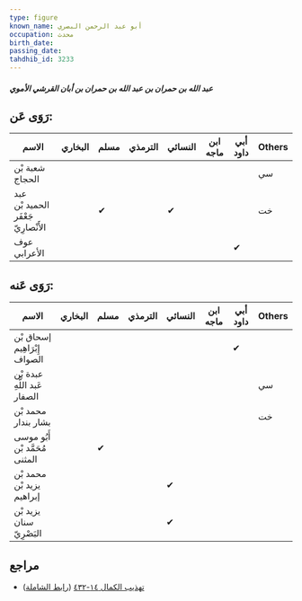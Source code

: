 ```yaml
---
type: figure
known_name: أبو عبد الرحمن البصري
occupation: محدث
birth_date:
passing_date:
tahdhib_id: 3233
---
```

##### عبد الله بن حمران بن عبد الله بن حمران بن أبان القرشي الأموي

## رَوَى عَن:
| الاسم                               | البخاري | مسلم | الترمذي | النسائي | ابن ماجه | أبي داود | Others |
| ----------------------------------- | ------- | ---- | ------- | ------- | -------- | -------- | ------ |
| شعبة بْن الحجاج                     |         |      |         |         |          |          | سي     |
| عبد الحميد بْن جَعْفَر الأَنْصارِيّ |         | ✔    |         | ✔       |          |          | خت     |
| عوف الأعرابي                        |         |      |         |         |          | ✔        |        |
## رَوَى عَنه:
| الاسم                          | البخاري | مسلم | الترمذي | النسائي | ابن ماجه | أبي داود | Others |
| ------------------------------ | ------- | ---- | ------- | ------- | -------- | -------- | ------ |
| إسحاق بْن إِبْرَاهِيم الصواف   |         |      |         |         |          | ✔        |        |
| عبدة بْن عَبد اللَّهِ الصفار   |         |      |         |         |          |          | سي     |
| محمد بْن بشار بندار            |         |      |         |         |          |          | خت     |
| أَبُو موسى مُحَمَّد بْن المثنى |         | ✔    |         |         |          |          |        |
| محمد بْن يزيد بْن إبراهيم      |         |      |         | ✔       |          |          |        |
| يزيد بْن سنان البَصْرِيّ       |         |      |         | ✔       |          |          |        |
## مراجع
- [تهذيب الكمال ١٤-٤٣٢](obsidian://open?vault=Tahdhib-al-Kamal&file=Figures/٣٢٣٣-عبد%20الله%20بن%20حمران%20بن%20عبد%20الله%20بن%20حمران%20بن%20أبان%20القرشي%20الأموي) ([رابط الشاملة](https://shamela.ws/book/3722/7360))